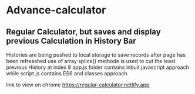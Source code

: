 # Advance-calculator
Regular Calculator, but saves and display previous Calculation in History Bar
----------------------------------------------------------------------------
Histories are being pushed to local storage to save records after page has been refreashed
use of array splice() methode is used to cut the least previous History at index 8
app.js folder contains inbuit javascript approach while script.js contains ES6 and classes approach

link to view on chrome https://regular-calculator.netlify.app

